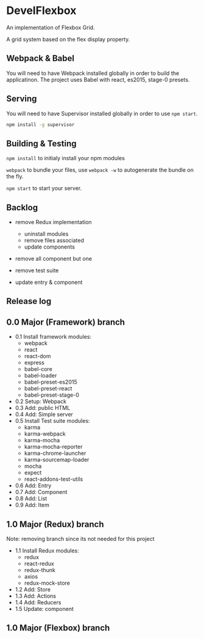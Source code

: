 <!--
@Author: Andreee Ray <develdoe>
@Date:   2017-03-10T00:42:05+01:00
@Email:  me@andreeray.se
@Filename: readme.md
@Last modified by:   develdoe
@Last modified time: 2017-04-20T11:19:54+02:00
-->



# DevelFlexbox

An implementation of Flexbox Grid.

A grid system based on the flex display property.

## Webpack & Babel

You will need to have Webpack installed globally in order to build the applicatinon.
The project uses Babel with react, es2015, stage-0 presets.


## Serving

You will need to have Supervisor installed globally in order to use `npm start`.

```bash
npm install -g supervisor
```


## Building & Testing

`npm install` to initialy install your npm modules

`webpack` to bundle your files, use `webpack -w` to autogenerate the bundle on the fly.

`npm start` to start your server.

## Backlog

* remove Redux implementation
    * uninstall modules
    * remove files associated
    * update components

* remove all component but one
* remove test suite
* update entry & component

## Release log

## 0.0 Major (Framework) branch

* 0.1 Install framework modules:
    * webpack
    * react
    * react-dom
    * express
    * babel-core
    * babel-loader
    * babel-preset-es2015
    * babel-preset-react
    * babel-preset-stage-0
* 0.2 Setup: Webpack
* 0.3 Add: public HTML
* 0.4 Add: Simple server
* 0.5 Install Test suite modules:
    * karma
    * karma-webpack
    * karma-mocha
    * karma-mocha-reporter
    * karma-chrome-launcher
    * karma-sourcemap-loader
    * mocha
    * expect
    * react-addons-test-utils
* 0.6 Add: Entry
* 0.7 Add: Component
* 0.8 Add: List
* 0.9 Add: Item

## 1.0 Major (Redux) branch
Note: removing branch since its not needed for this project

* 1.1 Install Redux modules:
    * redux
    * react-redux
    * redux-thunk
    * axios
    * redux-mock-store
* 1.2 Add: Store
* 1.3 Add: Actions
* 1.4 Add: Reducers
* 1.5 Update: component

## 1.0 Major (Flexbox) branch
